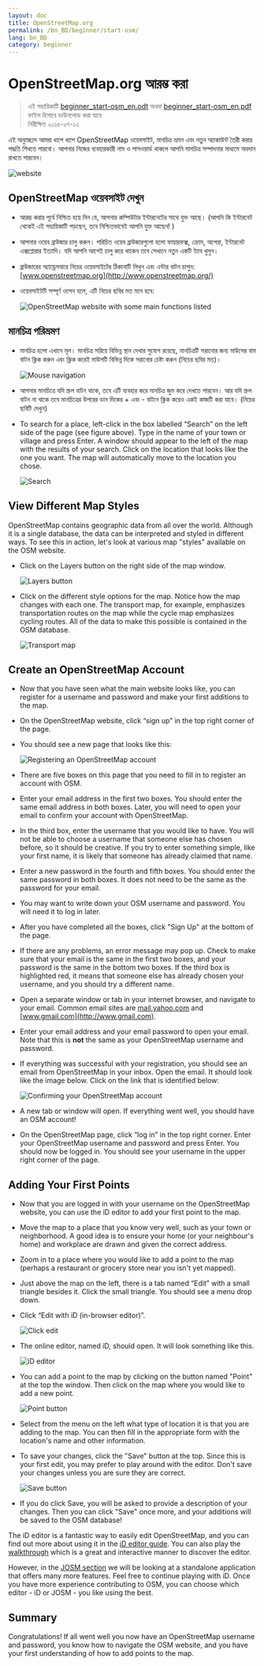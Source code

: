 ```yaml
---
layout: doc
title: OpenStreetMap.org
permalink: /bn_BD/beginner/start-osm/
lang: bn_BD
category: beginner
---
```


OpenStreetMap.org আরম্ভ করা
====================================

> এই সহায়িকাটি [beginner_start-osm_en.odt](/files/beginner_start-osm_en.odt) অথবা [beginner_start-osm_en.pdf](/files/beginner_start-osm_en.pdf) ফাইল হিসাবে ডাউনলোড করা যাবে  
>নিরীক্ষিত ২০১৫-০৭-১২  

এই অনুচ্ছেদে আমরা ধাপে ধাপে OpenStreetMap ওয়েবসাইট, মানচিত্র ভ্রমন এবং নতুন অ্যাকাউন্ট তৈরী করার পদ্ধতি শিখতে পারবো। আপনার নিজের ব্যবহারকারী নাম ও পাসওয়ার্ড থাকলে আপনি মানচিত্র সম্পাদনার মাধ্যমে অবদান রাখতে পারবেন।

![website][]

OpenStreetMap ওয়েবসাইট দেখুন
-------------------------------

- আরম্ভ করার পূর্বে নিশ্চিত হয়ে নিন যে, আপনার কম্পিউটার ইন্টারনেটের সাথে যুক্ত আছে। (আপনি কি ইন্টারনেট থেকেই এই সহায়িকাটি পড়ছেন, তবে নিশ্চিতভাবেই আপনি যুক্ত আছেন! )
- আপনার ওয়েব ব্রাউজার চালু করুন। পরিচিত ওয়েব ব্রাউজারগুলো হলো ফায়ারফক্স, ক্রোম, অপেরা, ইন্টারনেট এক্সপ্লোরার ইত্যাদি। যদি আপনি আগেই চালু করে থাকেন তবে সেখানে নতুন একটি ট্যাব খুলুন।
- ব্রাউজারের অ্যাড্রেসবারে নিচের ওয়েবসাইটের ঠিকানাটি লিখুন এবং এন্টার বাটন চাপুন:
    [www.openstreetmap.org](http://www.openstreetmap.org/)
- ওয়েবসাইটটি সম্পূর্ণ ওপেন হলে, এটি নিচের ছবির মত মনে হবে:

    ![OpenStreetMap website with some main functions listed][]

মানচিত্র পরিভ্রমণ
----------------

- মানচিত্র হলো এখানে মূল। মানচিত্র সরিয়ে বিভিন্ন স্থান দেখার সুযোগ রয়েছে, মানচিত্রটি সরানোর জন্য মাউসের বাম বাটন ক্লিক করুন এবং ক্লিক করেই মাউসটি বিভিন্ন দিকে সরানোর চেষ্টা করুন (নিচের ছবির মত)।

    ![Mouse navigation][]

- আপনার মানচিত্রে যদি স্ক্রল বাটন থাকে, তবে এটি ব্যবহার করে মানচিত্র জুম করে দেখতে পারবেন। আর যদি স্ক্রল বাটন না থাকে তবে মানচিত্রের উপরের ডান দিকের + এবং - বাটনে ক্লিক করেও একই কাজটি করা যাবে। (নিচের ছবিটি দেখুন)
-   To search for a place, left-click in the box labelled “Search” on the left side of the page (see figure above). Type in the name of your town or village and press Enter. A window should appear to the left of the map with the results of your search. Click on the location that looks like the one you want. The map will automatically move to the location you chose.

    ![Search][]
   

View Different Map Styles
------------------------

OpenStreetMap contains geographic data from all over the world. Although it is a single database, the data can be interpreted and styled in different ways. To see this in action, let's look at various map "styles" available on the OSM website.

-   Click on the Layers button on the right side of the map window.

    ![Layers button][]

-   Click on the different style options for the map. Notice how the map changes with each one. The transport map, for example, emphasizes transportation routes on the map while the cycle map emphasizes cycling routes. All of the data to make this possible is contained in the OSM database.

    ![Transport map][]

Create an OpenStreetMap Account
-------------------------------

-   Now that you have seen what the main website looks like, you can register for a username and password and make your first additions to the map.
-   On the OpenStreetMap website, click “sign up” in the top right corner of the page.
-   You should see a new page that looks like this:

    ![Registering an OpenStreetMap account][]

-   There are five boxes on this page that you need to fill in to register an account with OSM.
-   Enter your email address in the first two boxes. You should enter the same email address in both boxes. Later, you will need to open your email to confirm your account with OpenStreetMap.
-   In the third box, enter the username that you would like to have.  You will not be able to choose a username that someone else has chosen before, so it should be creative. If you try to enter something simple, like your first name, it is likely that someone has already claimed that name.
-   Enter a new password in the fourth and fifth boxes. You should enter the same password in both boxes. It does not need to be the same as the password for your email.
-   You may want to write down your OSM username and password. You will need it to log in later.
-   After you have completed all the boxes, click "Sign Up" at the bottom of the page.
-   If there are any problems, an error message may pop up. Check to make sure that your email is the same in the first two boxes, and your password is the same in the bottom two boxes. If the third box is highlighted red, it means that someone else has already chosen your username, and you should try a different name.
-   Open a separate window or tab in your internet browser, and navigate to your email.  Common email sites are [mail.yahoo.com](http://mail.yahoo.com) and [www.gmail.com](http://www.gmail.com).
-   Enter your email address and your email password to open your email.  Note that this is __not__ the same as your OpenStreetMap username and password.
-   If everything was successful with your registration, you should see an email from OpenStreetMap in your inbox. Open the email. It should look like the image below. Click on the link that is identified below:

    ![Confirming your OpenStreetMap account][]

-   A new tab or window will open. If everything went well, you should have an OSM account!
-   On the OpenStreetMap page, click “log in” in the top right corner.  Enter your OpenStreetMap username and password and press Enter. You should now be logged in. You should see your username in the upper right corner of the page.

Adding Your First Points
------------------------

-   Now that you are logged in with your username on the OpenStreetMap website, you can use the iD editor to add your first point to the map.
-   Move the map to a place that you know very well, such as your town or neighborhood. A good idea is to ensure your home (or your neighbour's home) and workplace are drawn and given the correct address. 
-   Zoom in to a place where you would like to add a point to the map (perhaps a restaurant or grocery store near you isn't yet mapped).
-   Just above the map on the left, there is a tab named “Edit” with a small triangle besides it. Click the small triangle. You should see a menu drop down.
-   Click “Edit with iD (in-browser editor)”.

    ![Click edit][]

-   The online editor, named iD, should open. It will look something like this.

    ![iD editor][]

-   You can add a point to the map by clicking on the button named "Point" at the top the window. Then click on the map where you would like to add a new point.

    ![Point button][]    

-   Select from the menu on the left what type of location it is that you are adding to the map. You can then fill in the appropriate form with the location's name and other information.
-   To save your changes, click the "Save" button at the top. Since this is your first edit, you may prefer to play around with the editor. Don't save your changes unless you are sure they are correct.

    ![Save button][]    

-   If you do click Save, you will be asked to provide a description of your changes.  Then you can click "Save" once more, and your additions will be saved to the OSM database!


The iD editor is a fantastic way to easily edit OpenStreetMap, and you can find out more about using it in the [iD editor guide](/en/beginner/id-editor/).  You can also play the [walkthrough](http://www.openstreetmap.org/edit?editor=id#walkthrough=true) which is a great and interactive manner to discover the editor.

However, in the [JOSM section](/en/josm/) we will be looking at a standalone application that offers many more features.  Feel free to continue playing with iD. Once you have more experience contributing to OSM, you can choose which editor - iD or JOSM - you like using the best.

Summary
-------

Congratulations! If all went well you now have an OpenStreetMap username and password, you know how to navigate the OSM website, and you have your first understanding of how to add points to the map.



[website]: /images/beginner/start-osm_website.png
[OpenStreetMap website with some main functions listed]: /images/beginner/osm-website-main-functions.png
[Mouse navigation]: /images/beginner/mouse-navigation.png
[Search]: /images/beginner/search.png
[Layers button]: /images/beginner/layers.png
[Transport map]: /images/beginner/transport-map.png
[Registering an OpenStreetMap account]: /images/beginner/registering-account.png
[Confirming your OpenStreetMap account]: /images/beginner/confirming-account.png
[Click edit]: /images/beginner/click-edit.png
[iD editor]: /images/beginner/id-editor.png
[Point button]: /images/beginner/point-button.png
[Save button]: /images/beginner/save-button.png